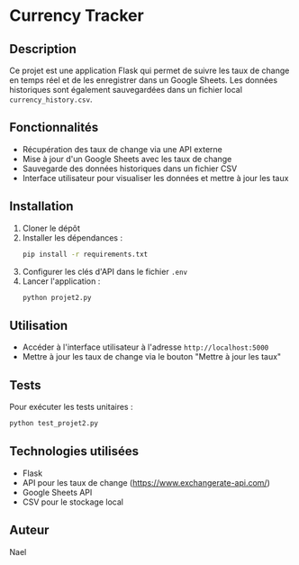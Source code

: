 # Currency Tracker

## Description
Ce projet est une application Flask qui permet de suivre les taux de change en temps réel et de les enregistrer dans un Google Sheets. Les données historiques sont également sauvegardées dans un fichier local `currency_history.csv`.

## Fonctionnalités
- Récupération des taux de change via une API externe
- Mise à jour d'un Google Sheets avec les taux de change
- Sauvegarde des données historiques dans un fichier CSV
- Interface utilisateur pour visualiser les données et mettre à jour les taux

## Installation
1. Cloner le dépôt
2. Installer les dépendances :
   ```bash
   pip install -r requirements.txt
   ```
3. Configurer les clés d'API dans le fichier `.env`
4. Lancer l'application :
   ```bash
   python projet2.py
   ```

## Utilisation
- Accéder à l'interface utilisateur à l'adresse `http://localhost:5000`
- Mettre à jour les taux de change via le bouton "Mettre à jour les taux"

## Tests
Pour exécuter les tests unitaires :
```bash
python test_projet2.py
```

## Technologies utilisées
- Flask
- API pour les taux de change (https://www.exchangerate-api.com/)
- Google Sheets API
- CSV pour le stockage local

## Auteur
Nael
